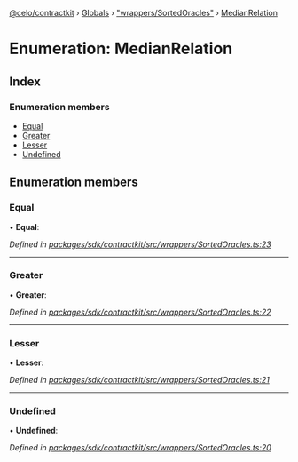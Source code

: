 [@celo/contractkit](../README.md) › [Globals](../globals.md) › ["wrappers/SortedOracles"](../modules/_wrappers_sortedoracles_.md) › [MedianRelation](_wrappers_sortedoracles_.medianrelation.md)

# Enumeration: MedianRelation

## Index

### Enumeration members

* [Equal](_wrappers_sortedoracles_.medianrelation.md#equal)
* [Greater](_wrappers_sortedoracles_.medianrelation.md#greater)
* [Lesser](_wrappers_sortedoracles_.medianrelation.md#lesser)
* [Undefined](_wrappers_sortedoracles_.medianrelation.md#undefined)

## Enumeration members

###  Equal

• **Equal**:

*Defined in [packages/sdk/contractkit/src/wrappers/SortedOracles.ts:23](https://github.com/celo-org/celo-monorepo/blob/master/packages/sdk/contractkit/src/wrappers/SortedOracles.ts#L23)*

___

###  Greater

• **Greater**:

*Defined in [packages/sdk/contractkit/src/wrappers/SortedOracles.ts:22](https://github.com/celo-org/celo-monorepo/blob/master/packages/sdk/contractkit/src/wrappers/SortedOracles.ts#L22)*

___

###  Lesser

• **Lesser**:

*Defined in [packages/sdk/contractkit/src/wrappers/SortedOracles.ts:21](https://github.com/celo-org/celo-monorepo/blob/master/packages/sdk/contractkit/src/wrappers/SortedOracles.ts#L21)*

___

###  Undefined

• **Undefined**:

*Defined in [packages/sdk/contractkit/src/wrappers/SortedOracles.ts:20](https://github.com/celo-org/celo-monorepo/blob/master/packages/sdk/contractkit/src/wrappers/SortedOracles.ts#L20)*
